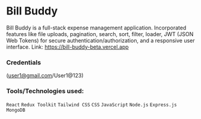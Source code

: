 # Bill Buddy

Bill Buddy is a full-stack expense management application. Incorporated features like file uploads, pagination, search, sort, filter, loader, JWT (JSON Web Tokens) for secure authentication/authorization, and a responsive user interface. Link: https://bill-buddy-beta.vercel.app 

### Credentials
(user1@gmail.com/User1@123)

### Tools/Technologies used:

`React` `Redux Toolkit` `Tailwind CSS` `CSS` `JavaScript` `Node.js` `Express.js` `MongoDB`